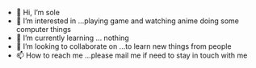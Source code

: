 - 👋 Hi, I’m sole 
- 👀 I’m interested in ...playing game and watching anime doing some computer things 
- 🌱 I’m currently learning ... nothing 
- 💞️ I’m looking to collaborate on ...to learn new things from people
- 📫 How to reach me ...please mail me if need to stay in touch with me 

<!---
log333-man/log333-man is a ✨ special ✨ repository because its `README.md` (this file) appears on your GitHub profile.
You can click the Preview link to take a look at your changes.
--->
